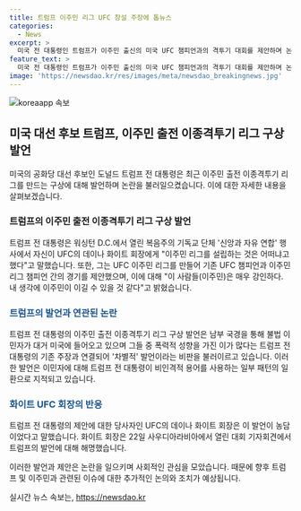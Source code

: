 ```yaml
---
title: 트럼프 이주민 리그 UFC 창설 주장에 톱뉴스
categories:
  - News
excerpt: >
  미국 전 대통령인 트럼프가 이주민 출신의 미국 UFC 챔피언과의 격투기 대회를 제안하며 논란을 불러일으켰습니다. 그는 이주민들은 강하기 때문에 UFC 이주민 리그를 만들어야 한다고 주장했지만, 이에 대한 비판도 존재합니다. 트럼프의 발언은 과거의 불법 이민자에 관한 발언과 연결돼 논란을 일으켰으며, 이에 대한 화이트 UFC 회장의 답변은 농담이라는 것입니다.
feature_text: >
  미국 전 대통령인 트럼프가 이주민 출신의 미국 UFC 챔피언과의 격투기 대회를 제안하며 논란을 불러일으켰습니다. 그는 이주민들은 강하기 때문에 UFC 이주민 리그를 만들어야 한다고 주장했지만, 이에 대한 비판도 존재합니다. 트럼프의 발언은 과거의 불법 이민자에 관한 발언과 연결돼 논란을 일으켰으며, 이에 대한 화이트 UFC 회장의 답변은 농담이라는 것입니다.
image: 'https://newsdao.kr/res/images/meta/newsdao_breakingnews.jpg'
---
```


<p><img src="https://newsdao.kr/res/images/meta/newsdao_breakingnews.jpg" alt="koreaapp 속보" /></p>

<h2 data-ke-size="size26">미국 대선 후보 트럼프, 이주민 출전 이종격투기 리그 구상 발언</h2>

<p data-ke-size="size16">미국의 공화당 대선 후보인 도널드 트럼프 전 대통령은 최근 이주민 출전 이종격투기 리그를 만드는 구상에 대해 발언하며 논란을 불러일으켰습니다. 이에 대한 자세한 내용을 살펴보겠습니다.</p>

<h3>트럼프의 이주민 출전 이종격투기 리그 구상 발언</h3>

<p data-ke-size="size16">트럼프 전 대통령은 워싱턴 D.C.에서 열린 복음주의 기독교 단체 '신앙과 자유 연합' 행사에서 자신이 UFC의 데이나 화이트 회장에게 "이주민 리그를 설립하는 것은 어떠냐고 했다"고 말했습니다. 또한, 그는 UFC 이주민 리그를 만들어 기존 UFC 챔피언과 이주민 리그 챔피언 간의 경기를 제안했으며, 이에 대해 "이 사람들(이주민)은 매우 강인하다. 내 생각에 이주민이 이길 수 있을 것 같다"고 밝혔습니다.</p>

<h3><b><span style="color: #1a5490;">트럼프의 발언과 연관된 논란</span></b></h3>

<p data-ke-size="size16">트럼프 전 대통령의 이주민 출전 이종격투기 리그 구상 발언은 남부 국경을 통해 불법 이민자가 대거 미국에 들어오고 있으며 그들 중 폭력적 성향을 가진 이가 많다는 트럼프 전 대통령의 기존 주장과 연결되어 '차별적' 발언이라는 비판을 불러이르고 있습니다. 이러한 발언은 이민자에 대해 트럼프 전 대통령이 비인격적 용어를 사용하는 일부 패턴의 일환으로 지적되고 있습니다.</p>

<h3><b><span style="color: #1a5490;">화이트 UFC 회장의 반응</span></b></h3>

<p data-ke-size="size16">트럼프 전 대통령의 제안에 대한 당사자인 UFC의 데이나 화이트 회장은 이 발언이 농담이었다고 말했습니다. 화이트 회장은 22일 사우디아라비아에서 열린 대회 기자회견에서 트럼프의 발언에 대해 해명했습니다.</p>

<p>이러한 발언과 제안은 논란을 일으키며 사회적인 관심을 모았습니다. 때문에 향후 트럼프 및 이주민과 관련된 이슈에 대한 추가적인 논의와 조치가 예상됩니다.</p>
실시간 뉴스 속보는, <a href="https://newsdao.kr" rel="dofollow">https://newsdao.kr</a>


